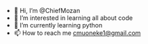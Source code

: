 - 👋 Hi, I’m @ChiefMozan
- 👀 I’m interested in learning all about code
- 🌱 I’m currently learning python
- 📫 How to reach me cmuoneke1@gmail.com

<!---
ChiefMozan/ChiefMozan is a ✨ special ✨ repository because its `README.md` (this file) appears on your GitHub profile.
You can click the Preview link to take a look at your changes.
--->
